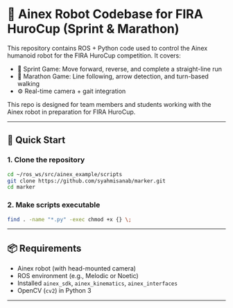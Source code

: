 # 🤖 Ainex Robot Codebase for FIRA HuroCup (Sprint & Marathon)

This repository contains ROS + Python code used to control the Ainex humanoid robot for the FIRA HuroCup competition. It covers:

- 🏃 Sprint Game: Move forward, reverse, and complete a straight-line run
- 🏁 Marathon Game: Line following, arrow detection, and turn-based walking
- ⚙️ Real-time camera + gait integration

This repo is designed for team members and students working with the Ainex robot in preparation for FIRA HuroCup.

---

## 🚀 Quick Start

### 1. Clone the repository

```bash
cd ~/ros_ws/src/ainex_example/scripts
git clone https://github.com/syahmisanab/marker.git
cd marker
```

### 2. Make scripts executable

```bash
find . -name "*.py" -exec chmod +x {} \;
```

---

## 📦 Requirements

- Ainex robot (with head-mounted camera)
- ROS environment (e.g., Melodic or Noetic)
- Installed `ainex_sdk`, `ainex_kinematics`, `ainex_interfaces`
- OpenCV (`cv2`) in Python 3

---
